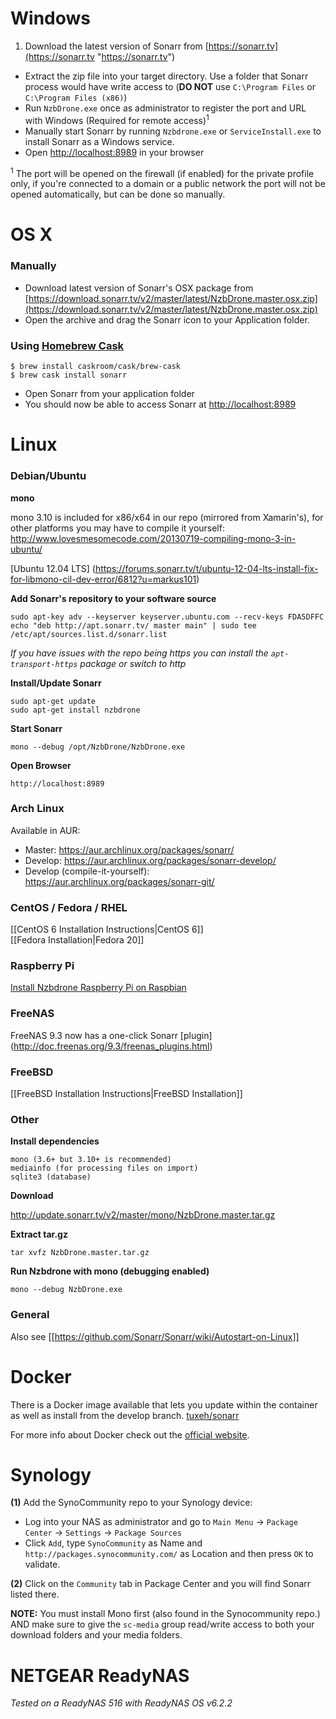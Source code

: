 # Windows
1. Download the latest version of Sonarr from [https://sonarr.tv](https://sonarr.tv "https://sonarr.tv")
* Extract the zip file into your target directory. Use a folder that Sonarr process would have write access to (**DO NOT** use `C:\Program Files` or `C:\Program Files (x86)`)
* Run `NzbDrone.exe` once as administrator to register the port and URL with Windows (Required for remote access)<sup>1</sup>
* Manually start Sonarr by running `Nzbdrone.exe` or `ServiceInstall.exe` to install Sonarr as a Windows service.
* Open [http://localhost:8989](http://localhost:8989) in your browser


<sup>1</sup> The port will be opened on the firewall (if enabled) for the private profile only, if you're connected to a domain or a public network the port will not be opened automatically, but can be done so manually.

# OS X #

### Manually ###
* Download latest version of Sonarr's OSX package from [https://download.sonarr.tv/v2/master/latest/NzbDrone.master.osx.zip](https://download.sonarr.tv/v2/master/latest/NzbDrone.master.osx.zip)
* Open the archive and drag the Sonarr icon to your Application folder.

### Using [Homebrew Cask](https://github.com/caskroom/homebrew-cask) ###

```
$ brew install caskroom/cask/brew-cask
$ brew cask install sonarr
```

* Open Sonarr from your application folder
* You should now be able to access Sonarr at [http://localhost:8989](http://localhost:8989) 


# Linux #

### Debian/Ubuntu ###

**mono**

mono 3.10 is included for x86/x64 in our repo (mirrored from Xamarin's), for other platforms you may have to compile it yourself: http://www.lovesmesomecode.com/20130719-compiling-mono-3-in-ubuntu/

[Ubuntu 12.04 LTS] (https://forums.sonarr.tv/t/ubuntu-12-04-lts-install-fix-for-libmono-cil-dev-error/6812?u=markus101)

**Add Sonarr's repository to your software source**
       

    sudo apt-key adv --keyserver keyserver.ubuntu.com --recv-keys FDA5DFFC
    echo "deb http://apt.sonarr.tv/ master main" | sudo tee /etc/apt/sources.list.d/sonarr.list

*If you have issues with the repo being https you can install the `apt-transport-https` package or switch to http*

**Install/Update Sonarr**
	
	sudo apt-get update
	sudo apt-get install nzbdrone 

**Start Sonarr**

	mono --debug /opt/NzbDrone/NzbDrone.exe

**Open Browser**

	http://localhost:8989


### Arch Linux ###
Available in AUR:
- Master: https://aur.archlinux.org/packages/sonarr/
- Develop: https://aur.archlinux.org/packages/sonarr-develop/
- Develop (compile-it-yourself): https://aur.archlinux.org/packages/sonarr-git/


### CentOS / Fedora / RHEL ###
[[CentOS 6 Installation Instructions|CentOS 6]]<br />
[[Fedora Installation|Fedora 20]]
### Raspberry Pi ###
[Install Nzbdrone Raspberry Pi on Raspbian](http://www.htpcguides.com/install-sonarr-raspberry-pi-mono-310/)
### FreeNAS ###

FreeNAS 9.3 now has a one-click Sonarr [plugin] (http://doc.freenas.org/9.3/freenas_plugins.html)

### FreeBSD ###

[[FreeBSD Installation Instructions|FreeBSD Installation]]

### Other ###
**Install dependencies**

    mono (3.6+ but 3.10+ is recommended)
    mediainfo (for processing files on import)
    sqlite3 (database)

**Download**

http://update.sonarr.tv/v2/master/mono/NzbDrone.master.tar.gz

**Extract tar.gz**

    tar xvfz NzbDrone.master.tar.gz

**Run Nzbdrone with mono (debugging enabled)**

    mono --debug NzbDrone.exe


### General ###

Also see [[https://github.com/Sonarr/Sonarr/wiki/Autostart-on-Linux]]

# Docker

There is a Docker image available that lets you update within the container as well as install from the develop branch.  [tuxeh/sonarr](https://registry.hub.docker.com/u/tuxeh/sonarr/)

For more info about Docker check out the [official website](https://www.docker.com).

# Synology #

**(1)** Add the SynoCommunity repo to your Synology device:

* Log into your NAS as administrator and go to `Main Menu` -> `Package Center` -> `Settings` -> `Package Sources`
* Click `Add`, type `SynoCommunity` as Name and `http://packages.synocommunity.com/` as Location and then press `OK` to validate.

**(2)** Click on the `Community` tab in Package Center and you will find Sonarr listed there.

**NOTE:** You must install Mono first (also found in the Synocommunity repo.) AND make sure to give the `sc-media` group read/write access to both your download folders and your media folders.

# NETGEAR ReadyNAS #

_Tested on a ReadyNAS 516 with ReadyNAS OS v6.2.2_